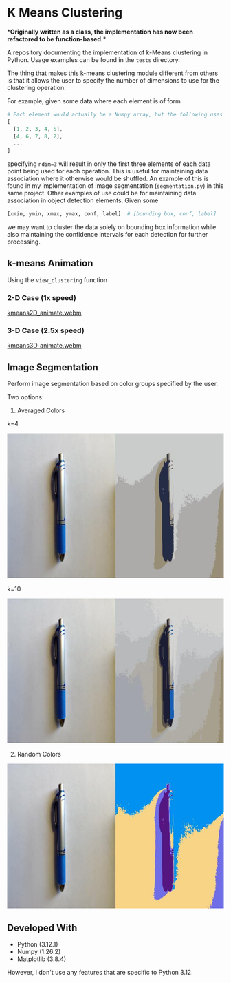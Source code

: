 # K Means Clustering
\***Originally written as a class, the implementation has now been refactored to be function-based.**\*


A repository documenting the implementation of k-Means clustering in Python. Usage examples can be found in the `tests` directory.


The thing that makes this k-means clustering module different from others is that it allows the user to specify the number of dimensions to use for the clustering operation.

For example, given some data where each element is of form 
```python
# Each element would actually be a Numpy array, but the following uses lists for readability.
[
  [1, 2, 3, 4, 5],
  [4, 6, 7, 8, 2],
  ...
]
```
specifying `ndim=3` will result in only the first three elements of each data point being used for each operation.
This is useful for maintaining data association where it otherwise would be shuffled. An example of this is found in my implementation of image segmentation (`segmentation.py`) in this same project.
Other examples of use could be for maintaining data association in object detection elements. Given some 
```python
[xmin, ymin, xmax, ymax, conf, label]  # [bounding box, conf, label]
```
we may want to cluster the data solely on bounding box information while also maintaining the confidence intervals for each detection for further processing.


## k-means Animation

Using the `view_clustering` function

### 2-D Case (1x speed)

[kmeans2D_animate.webm](https://github.com/tjdwill/KMeans_Clustering/assets/118497355/baf6e02a-4c28-4754-918e-60766a596911)

### 3-D Case (2.5x speed)

[kmeans3D_animate.webm](https://github.com/tjdwill/KMeans_Clustering/assets/118497355/22394f93-a2f3-499f-a54c-286723dd0a70)

## Image Segmentation

Perform image segmentation based on color groups specified by the user.

Two options:

1. Averaged Colors

k=4

<img src="https://github.com/tjdwill/KMeans_Clustering/blob/main/tests/output/seg_groups04.jpg" />

k=10

<img src="https://github.com/tjdwill/KMeans_Clustering/blob/main/tests/output/seg_groups10.jpg" />

2. Random Colors

<img src="https://github.com/tjdwill/KMeans_Clustering/blob/main/tests/output/seg_rand_groups04.jpg" />

## Developed With
* Python (3.12.1)
* Numpy (1.26.2) 
* Matplotlib (3.8.4)

However, I don't use any features that are specific to Python 3.12.
